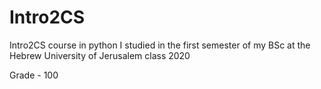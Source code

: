 # Intro2CS
Intro2CS course in python I studied in the first semester of my BSc at the Hebrew University of Jerusalem class 2020 

Grade - 100
